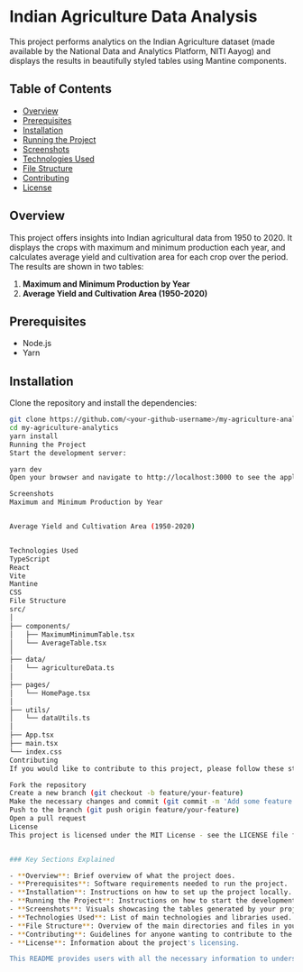 # Indian Agriculture Data Analysis

This project performs analytics on the Indian Agriculture dataset (made available by the National Data and Analytics Platform, NITI Aayog) and displays the results in beautifully styled tables using Mantine components.

## Table of Contents

- [Overview](#overview)
- [Prerequisites](#prerequisites)
- [Installation](#installation)
- [Running the Project](#running-the-project)
- [Screenshots](#screenshots)
- [Technologies Used](#technologies-used)
- [File Structure](#file-structure)
- [Contributing](#contributing)
- [License](#license)

## Overview

This project offers insights into Indian agricultural data from 1950 to 2020. It displays the crops with maximum and minimum production each year, and calculates average yield and cultivation area for each crop over the period. The results are shown in two tables:

1. **Maximum and Minimum Production by Year**
2. **Average Yield and Cultivation Area (1950-2020)**

## Prerequisites

- Node.js
- Yarn

## Installation

Clone the repository and install the dependencies:

```bash
git clone https://github.com/<your-github-username>/my-agriculture-analytics.git
cd my-agriculture-analytics
yarn install
Running the Project
Start the development server:

yarn dev
Open your browser and navigate to http://localhost:3000 to see the application.

Screenshots
Maximum and Minimum Production by Year


Average Yield and Cultivation Area (1950-2020)


Technologies Used
TypeScript
React
Vite
Mantine
CSS
File Structure
src/
│
├── components/
│   ├── MaximumMinimumTable.tsx
│   └── AverageTable.tsx
│
├── data/
│   └── agricultureData.ts
│
├── pages/
│   └── HomePage.tsx
│
├── utils/
│   └── dataUtils.ts
│
├── App.tsx
├── main.tsx
└── index.css
Contributing
If you would like to contribute to this project, please follow these steps:

Fork the repository
Create a new branch (git checkout -b feature/your-feature)
Make the necessary changes and commit (git commit -m 'Add some feature')
Push to the branch (git push origin feature/your-feature)
Open a pull request
License
This project is licensed under the MIT License - see the LICENSE file for details.


### Key Sections Explained

- **Overview**: Brief overview of what the project does.
- **Prerequisites**: Software requirements needed to run the project.
- **Installation**: Instructions on how to set up the project locally.
- **Running the Project**: Instructions on how to start the development server and view the project.
- **Screenshots**: Visuals showcasing the tables generated by your project. Note: Ensure you add screenshots in the `assets` folder and link them correctly.
- **Technologies Used**: List of main technologies and libraries used.
- **File Structure**: Overview of the main directories and files in your project.
- **Contributing**: Guidelines for anyone wanting to contribute to the project.
- **License**: Information about the project's licensing.

This README provides users with all the necessary information to understand, set up, and potentially contribute to your project. Make sure to replace placeholder links (e.g., repository URL) with actual URLs as appropriate.
